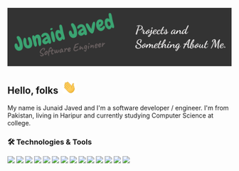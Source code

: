 ![](https://github.com/junaid404/junaid404/blob/master/banner.svg)

<h2>
Hello, folks &nbsp;<img src="https://github.com/junaid404/junaid404/blob/master/wave.gif" height=30 />
</h2>

My name is Junaid Javed and I'm a software developer / engineer. I'm from Pakistan, living in Haripur and currently studying Computer Science at college.

### 🛠️ Technologies & Tools

<div>
<img src="https://img.shields.io/badge/OS-Linux-blueviolet?style=flat&logo=Linux">
<img src="https://img.shields.io/badge/Editor-VsCode-blueviolet?style=flat&logo=Visual-Studio-Code">
<img src="https://img.shields.io/badge/Code-JavaScript-blueviolet?style=flat&logo=JavaScript">
<img src="https://img.shields.io/badge/Code-TypeScript-blueviolet?style=flat&logo=TypeScript">
<img src="https://img.shields.io/badge/SSR-Next-blueviolet?style=flat&logo=Next.js">
<img src="https://img.shields.io/badge/Front-React-blueviolet?style=flat&logo=React">
<img src="https://img.shields.io/badge/Back-Node-blueviolet?style=flat&logo=Node.js">
<img src="https://img.shields.io/badge/RTC-Socket.io-blueviolet?style=flat&logo=Socket.io">
<img src="https://img.shields.io/badge/Tools-NPM-blueviolet?style=flat&logo=Npm">
<img src="https://img.shields.io/badge/Tools-Webpack-blueviolet?style=flat&logo=Webpack">
<img src="https://img.shields.io/badge/API-Graphql-blueviolet?style=flat&logo=Graphql">
<img src="https://img.shields.io/badge/API-REST-blueviolet?style=flat&logo=iCloud">
<img src="https://img.shields.io/badge/Cloud-AWS-blueviolet?style=flat&logo=Amazon-Aws">
<img src="https://img.shields.io/badge/Cloud-DigitalOcean-blueviolet?style=flat&logo=DigitalOcean">
</div>
